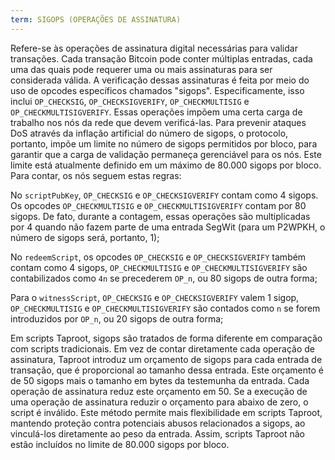 ```yaml
---
term: SIGOPS (OPERAÇÕES DE ASSINATURA)
---
```


Refere-se às operações de assinatura digital necessárias para validar transações. Cada transação Bitcoin pode conter múltiplas entradas, cada uma das quais pode requerer uma ou mais assinaturas para ser considerada válida. A verificação dessas assinaturas é feita por meio do uso de opcodes específicos chamados "sigops". Especificamente, isso inclui `OP_CHECKSIG`, `OP_CHECKSIGVERIFY`, `OP_CHECKMULTISIG` e `OP_CHECKMULTISIGVERIFY`. Essas operações impõem uma certa carga de trabalho nos nós da rede que devem verificá-las. Para prevenir ataques DoS através da inflação artificial do número de sigops, o protocolo, portanto, impõe um limite no número de sigops permitidos por bloco, para garantir que a carga de validação permaneça gerenciável para os nós. Este limite está atualmente definido em um máximo de 80.000 sigops por bloco. Para contar, os nós seguem estas regras:

No `scriptPubKey`, `OP_CHECKSIG` e `OP_CHECKSIGVERIFY` contam como 4 sigops. Os opcodes `OP_CHECKMULTISIG` e `OP_CHECKMULTISIGVERIFY` contam por 80 sigops. De fato, durante a contagem, essas operações são multiplicadas por 4 quando não fazem parte de uma entrada SegWit (para um P2WPKH, o número de sigops será, portanto, 1);

No `redeemScript`, os opcodes `OP_CHECKSIG` e `OP_CHECKSIGVERIFY` também contam como 4 sigops, `OP_CHECKMULTISIG` e `OP_CHECKMULTISIGVERIFY` são contabilizados como `4n` se precederem `OP_n`, ou 80 sigops de outra forma;

Para o `witnessScript`, `OP_CHECKSIG` e `OP_CHECKSIGVERIFY` valem 1 sigop, `OP_CHECKMULTISIG` e `OP_CHECKMULTISIGVERIFY` são contados como `n` se forem introduzidos por `OP_n`, ou 20 sigops de outra forma;

Em scripts Taproot, sigops são tratados de forma diferente em comparação com scripts tradicionais. Em vez de contar diretamente cada operação de assinatura, Taproot introduz um orçamento de sigops para cada entrada de transação, que é proporcional ao tamanho dessa entrada. Este orçamento é de 50 sigops mais o tamanho em bytes da testemunha da entrada. Cada operação de assinatura reduz este orçamento em 50. Se a execução de uma operação de assinatura reduzir o orçamento para abaixo de zero, o script é inválido. Este método permite mais flexibilidade em scripts Taproot, mantendo proteção contra potenciais abusos relacionados a sigops, ao vinculá-los diretamente ao peso da entrada. Assim, scripts Taproot não estão incluídos no limite de 80.000 sigops por bloco.
